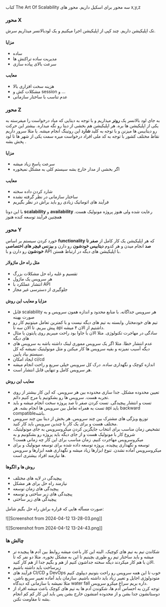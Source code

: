 کتاب The Art Of Scalability
سه محور برای اسکیل داریم. محور های x,y,z

### محور X
تک اپلیکیشن داریم. چند کپی از اپلیکیشن اجرا میکنیم و یک لودبالانسر میذاریم سرش. 
#### مزایا
- ساده
- مدیریت ساده تراکنش ها
- سرعت بالای پیاده سازی
#### معایب
- هزینه سخت افزاری بالا 
- مشکلات کش و session و ...
- عدم تناسب با ساختار سازمانی 

### محور Z
به جای لود بالانسر یک **روتر** میذاریم و با توجه به دیتایی که میاد درخواست را میفرسته به یکی از اپلیکیشن ها بره. هر اپلیکیشن هم بخشی از دیتا رو نگه میداره. بیشتر این حرکت رو دیتابیس ها میزنن و با توجه به کلید **شارد** این روتینگ انجام میشه. یا مثلا سرور داریم نقاط مختلف کشور با توجه به کد ملی افراد درخواست میره سمت یکی از شهر ها تا لود پخش بشه .
#### مزایا
- سرعت پاسخ زیاد میشه
- اگر بخشی از مدار خارج بشه سیستم کلی به مشکل نمیخوره
#### معایب
- شارد کردن داده سخته
- ساختار سازمانی در نظر گرفته نشده
- فرآیند های اتوماتیک زیادی رو باید براش در نظر بگیریم

با این دوتا **scalability** و **availability** رعایت شده ولی هنوز پروژه مونولیک هست. همچنین فرآیند توسعه کنده هنوز

### محور Y
خورد کردن سیستم بر اساس **functionality** که هر اپلیکیشن یک کار کامل از **صفر تا صد** انجام میدن و هر کدوم **دیتابیس خودشون** رو دارن و **بیزنس فیچر های اختصاصی خودشون** رو دارن و با API با اپلیکیشن های دیگه در ارتباط هستن. 

#### مثل راه حل ماژولار
- تقسیم و غلبه راه حل مشکلات بزرگ 
- هر سرویس یک ماژول
- انتشار عملکرد با API
- جلوگیری از دسترسی غیر مجاز

#### مزایا و معایب این روش
- قابل scalability هر سرویس جداگانه. با منابع محدود و اندازه همون سرویس و به صورت بهینه
- تیم های خودمختار. وابسته به تیم های دیگه نیست و با کمترین تعامل میتونیم کار رو پیش ببریم. تا الان سه تا api داشتیم از الان ۴ میشه. 
- سادگی در مهاجرت تکنولوژی. مثلا الان با جاوا بود راحت میبریم روی پایتون یا مثال های دیگه
- عدم انتشار خطا. مثلا اگر یک سرویس مموری لینک داشته باشه به سرویس های دیگه آسیب نمیزنه و بقیه سرویس ها کار میکنن و مثل مونولیتیک نمیشه که کل سیستم بیاد پایین. 
- ایجاد امکان ci/cd
- اندازه کوچک و نگهداری ساده. درک کل سرویس خیلی سریع و راحت انجام میشه
- هر سرویس کامل و تنهایی قابل انتشار است.

#### معایب این روش
- تعیین محدوده مشکل. جدا سازی محدوده بین هر سرویس. که این کار بیشتر از روی تجربه هست. سرویس ها رو بشکونیم یا مرج کنیم دائم.
- تست و انتشار پیچیدگی. تست کردن صفر تا صد پروژه سخت انجام میشه و باید تست به همراه تعامل بین سرویس ها انجام بشه. هر api باید backward compatibleباشه. 
- توزیع ویژگی های مشترک بین چند سرویس. هر بخش از دیتا بین چند سرویس مختلف هست و برای یک کار با چندین سرویس باید کار کنید.
- تشخیص زمان مناسب برای انتخاب جایگزین کردن میکروسرویس به جای مونولیتیک. شروع کار با مونولیک هست و از جای دیگه باید پروژه رو بشکونیم و به میکروسرویس مهاجرت کنیم. زمان مناسب برای این کار چه زمانی هست؟
- توسعه و نگهداری پیچیده. پروژه توسعه داده شده برای توسعه مونولیک و برای میکروسرویس آماده نشدن. تنوع ابزارها زیاد میشه و نگهداری همه ابزارها و سرویس ها نیازمند افراد بیشتری است.


#### روش ها و الگوها
- پیچیدگی در لایه های مختلف
- نیازمند راه حل برای هر مشکل
- پیچیدگی های زمان توسعه
- پیچیدگی های زیر ساختی و توسعه
- پیچیدگی های زیر ساختی

صورت مسآله هایی که قراره براش راه حل بگیم شامل:

![[Screenshot from 2024-04-12 13-28-03.png]]

![[Screenshot from 2024-04-12 13-24-43.png]]


### چالش ها
- شکاندن تیم به تیم های کوچیک. البته این کار باعث میشه روابط بین آدم ها پیچیده تر میشه و باید ساختار تیم رو طوری بچینیم تا این به مشکل نخوره. مثلا دو نفر که تا الان با هم کار میکردند دیگه سخته جداشون کنیم از هم و بگیم جدا از هم کار کنید.
- زیرساخت باید داشته باشیم 
- فرآیند های CI/CD و DevOps خوب تا این همه سرویس رو راحت بتونیم دیپلوی کنیم
- متودولوژی اجایل و تغییر زیاد باید داشته باشیم. سازمان باید آماده تغییر سریع باشن. مثلا نمیشه با سازمانی که دیدگاه water fall داره بریم سراغ میکرو سرویس.
- توجه کرن به احساس آدم ها، شکوندن آدم ها به تیم های کوچک باعث میشه افراد از دوستانشون جدا بشن و از محدوده امنشون خارج بشن پس باید این کار کم کم انجام بشه تا مقاومت نکنن. 